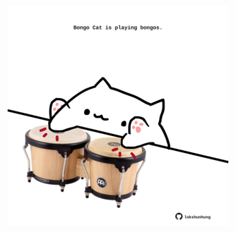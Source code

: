 <!-- built at 24/06/2021, 18:01:59 UTC -->
<p align="center">
  <img width="500" height="500" src="./ReadmeImage.svg">
</p>
